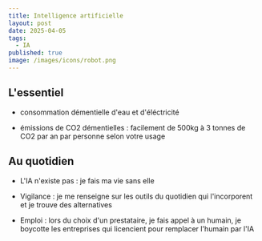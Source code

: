 ```yaml
---
title: Intelligence artificielle
layout: post
date: 2025-04-05
tags:
  - IA
published: true
image: /images/icons/robot.png
---
```


## L'essentiel

*   consommation démentielle d'eau et d'éléctricité 

*   émissions de CO2 démentielles : facilement de 500kg à 3 tonnes de CO2 par an par personne selon votre usage
    

## Au quotidien

*   L'IA n'existe pas : je fais ma vie sans elle

*   Vigilance : je me renseigne sur les outils du quotidien qui l'incorporent et je trouve des alternatives

*   Emploi : lors du choix d'un prestataire, je fais appel à un humain, je boycotte les entreprises qui licencient pour remplacer l'humain par l'IA